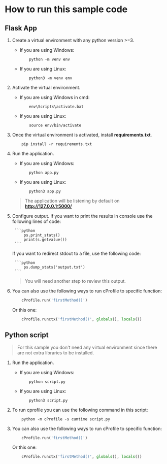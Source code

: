 # How to run this sample code

## Flask App
1. Create a virtual environment with any python version >=3.
    - If you are using Windows:
    
        ```shell
            python -m venv env
        ```
    - If you are using Linux:

        ```shell
            python3 -m venv env
       ```
2. Activate the virtual environment.
    - If you are using Windows in cmd:

        ```shell
            env\Scripts\activate.bat
        ```
    - If you are using Linux:

        ```shell
            source env/bin/activate
        ```
3. Once the virtual environment is activated, install **requirements.txt**.

    ```shell
        pip install -r requirements.txt
    ```
4. Run the application.
    - If you are using Windows:

        ```shell
            python app.py
        ```
    - If you are using Linux:

        ```shell
            python3 app.py
        ```
    > The application will be listening by default on **http://127.0.0.1:5000/**
5. Configure output.
    If you want to print the results in console use the following lines of code:

        ```python
            ps.print_stats()
            print(s.getvalue())
        ```

    If you want to redirect stdout to a file, use the following code:

        ```python
            ps.dump_stats('output.txt')
        ```
     > You will need another step to review this output.

6. You can also use the following ways to run cProfile to specific function: 

    ```python
        cProfile.run('firstMethod()')
    ```

    Or this one:

    ```python
        cProfile.runctx('firstMethod()', globals(), locals())
    ```

## Python script
> For this sample you don't need any virtual environment since there are not extra libraries to be installed.
1. Run the application.
    - If you are using Windows:

        ```shell
            python script.py
        ```
    - If you are using Linux:

        ```shell
            python3 script.py
        ```
2. To run cprofile you can use the following command in this script:

    ```shell
        python -m cProfile -s cumtime script.py
    ```
3. You can also use the following ways to run cProfile to specific function: 

    ```python
        cProfile.run('firstMethod()')
    ```

    Or this one:

    ```python
        cProfile.runctx('firstMethod()', globals(), locals())
    ```
